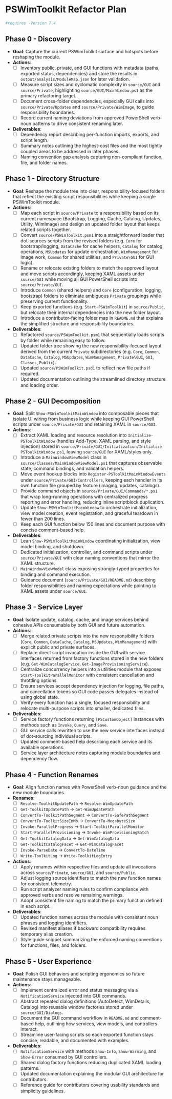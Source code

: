 # PSWimToolkit Refactor Plan

```powershell
#requires -Version 7.4
```

## Phase 0 - Discovery
- **Goal**: Capture the current PSWimToolkit surface and hotspots before reshaping the module.
- **Actions**:
  - [ ] Inventory public, private, and GUI functions with metadata (paths, exported status, dependencies) and store the results in `output/analysis/ModuleMap.json` for later validation.
  - [ ] Measure script sizes and cyclomatic complexity in `source/GUI` and `source/Private`, highlighting `source/GUI/MainWindow.ps1` as the primary refactoring target.
  - [ ] Document cross-folder dependencies, especially GUI calls into `source/Private/Updates` and `source/Private/WimImage`, to guide responsibility boundaries.
  - [ ] Record current naming deviations from approved PowerShell verb-noun patterns to drive consistent renaming later.
- **Deliverables**:
  - [ ] Dependency report describing per-function imports, exports, and script length.
  - [ ] Summary notes outlining the highest-cost files and the most tightly coupled areas to be addressed in later phases.
  - [ ] Naming convention gap analysis capturing non-compliant function, file, and folder names.

## Phase 1 - Directory Structure
- **Goal**: Reshape the module tree into clear, responsibility-focused folders that reflect the existing script responsibilities while keeping a single PSWimToolkit module.
- **Actions**:
  - [ ] Map each script in `source/Private` to a responsibility based on its current namespace (Bootstrap, Logging, Cache, Catalog, Updates, Utility, WimImage) and design an updated folder layout that keeps related scripts together.
  - [ ] Convert `source/PSWimToolkit.psm1` into a straightforward loader that dot-sources scripts from the revised folders (e.g. `Core` for bootstrap/logging, `DataCache` for cache helpers, `Catalog` for catalog operations, `MSUpdates` for update orchestration, `WimManagement` for image work, `Common` for shared utilities, and `Private\GUI` for GUI logic).
  - [ ] Rename or relocate existing folders to match the approved layout and move scripts accordingly, keeping XAML assets under `source/GUI` while moving all GUI PowerShell scripts into `source/Private/GUI`.
  - [ ] Introduce `Common` (shared helpers) and `Core` (configuration, logging, bootstrap) folders to eliminate ambiguous `Private` groupings while preserving current functionality.
  - [ ] Keep exported functions (e.g. `Start-PSWimToolkit`) in `source/Public`, but relocate their internal dependencies into the new folder layout.
  - [ ] Introduce a contributor-facing folder map in `README.md` that explains the simplified structure and responsibility boundaries.
- **Deliverables**:
  - [ ] Refactored `source/PSWimToolkit.psm1` that sequentially loads scripts by folder while remaining easy to follow.
  - [ ] Updated folder tree showing the new responsibility-focused layout derived from the current `Private` subdirectories (e.g. `Core`, `Common`, `DataCache`, `Catalog`, `MSUpdates`, `WimManagement`, `Private\GUI`, `GUI`, `Classes`, `Public`).
  - [ ] Updated `source/PSWimToolkit.psd1` to reflect new file paths if required.
  - [ ] Updated documentation outlining the streamlined directory structure and loading order.

## Phase 2 - GUI Decomposition
- **Goal**: Split `Show-PSWimToolkitMainWindow` into composable pieces that isolate UI wiring from business logic while keeping GUI PowerShell scripts under `source/Private/GUI` and retaining XAML in `source/GUI`.
- **Actions**:
  - [ ] Extract XAML loading and resource resolution into `Initialize-PSToolkitWindow` (handles Add-Type, XAML parsing, and style injection) stored in `source/Private/GUI/Initialization/Initialize-PSToolkitWindow.ps1`, leaving `source/GUI` for XAML/styles only.
  - [ ] Introduce a `MainWindowViewModel` class in `source/Classes/MainWindowViewModel.ps1` that captures observable state, command bindings, and validation helpers.
  - [ ] Move event hookup blocks into `Register-PSToolkitMainWindowEvents` under `source/Private/GUI/Controllers`, keeping each handler in its own function file grouped by feature (imaging, updates, catalogs).
  - [ ] Provide command objects in `source/Private/GUI/Commands/*.ps1` that wrap long-running operations with centralized progress reporting and error handling, reducing inline scriptblock duplication.
  - [ ] Update `Show-PSWimToolkitMainWindow` to orchestrate initialization, view model creation, event registration, and graceful teardown in fewer than 200 lines.
  - [ ] Keep each GUI function below 150 lines and document purpose with concise comment-based help.
- **Deliverables**:
  - [ ] Lean `Show-PSWimToolkitMainWindow` coordinating initialization, view model binding, and shutdown.
  - [ ] Dedicated initialization, controller, and command scripts under `source/Private/GUI` with clear naming conventions that mirror the XAML structure.
  - [ ] `MainWindowViewModel` class exposing strongly-typed properties for binding and command execution.
  - [ ] Guidance document (`source/Private/GUI/README.md`) describing folder responsibilities and naming expectations while pointing to XAML assets under `source/GUI`.

## Phase 3 - Service Layer
- **Goal**: Isolate update, catalog, cache, and image services behind cohesive APIs consumable by both GUI and future automation.
- **Actions**:
  - [ ] Merge related private scripts into the new responsibility folders (`Core`, `Common`, `DataCache`, `Catalog`, `MSUpdates`, `WimManagement`) with explicit public and private surfaces.
  - [ ] Replace direct script invocation inside the GUI with service interfaces returned from factory functions stored in the new folders (e.g. `Get-WimCatalogService`, `Get-ImageProvisioningService`).
  - [ ] Centralize concurrency helpers into a utilities module that exposes `Start-ToolkitParallelMonitor` with consistent cancellation and throttling options.
  - [ ] Ensure services accept dependency injection for logging, file paths, and cancellation tokens so GUI code passes delegates instead of using global state.
  - [ ] Verify every function has a single, focused responsibility and relocate multi-purpose scripts into smaller, dedicated files.
- **Deliverables**:
  - [ ] Service factory functions returning `[PSCustomObject]` instances with methods such as `Invoke`, `Query`, and `Save`.
  - [ ] GUI service calls rewritten to use the new service interfaces instead of dot-sourcing individual scripts.
  - [ ] Updated comment-based help describing each service and its available operations.
  - [ ] Service layer architecture notes capturing module boundaries and dependency flow.

## Phase 4 - Function Renames
- **Goal**: Align function names with PowerShell verb-noun guidance and the new module boundaries.
- **Renames**:
  - [ ] `Resolve-ToolkitUpdatePath` -> `Resolve-WimUpdatePath`
  - [ ] `Get-ToolkitUpdatePath` -> `Get-WimUpdatePath`
  - [ ] `ConvertTo-ToolkitPathSegment` -> `ConvertTo-SafePathSegment`
  - [ ] `ConvertTo-ToolkitSizeInMb` -> `ConvertTo-MegabyteSize`
  - [ ] `Invoke-ParallelProgress` -> `Start-ToolkitParallelMonitor`
  - [ ] `Start-ParallelProvisioning` -> `Invoke-WimProvisioningBatch`
  - [ ] `Get-ToolkitCatalogData` -> `Get-WimCatalogData`
  - [ ] `Get-ToolkitCatalogFacet` -> `Get-WimCatalogFacet`
  - [ ] `Invoke-ParseDate` -> `ConvertTo-DateTime`
  - [ ] `Write-ToolkitLog` -> `Write-ToolkitLogEntry`
- **Actions**:
  - [ ] Apply renames within respective files and update all invocations across `source/Private`, `source/GUI`, and `source/Public`.
  - [ ] Adjust logging source identifiers to match the new function names for consistent telemetry.
  - [ ] Run script analyzer naming rules to confirm compliance with approved verbs and resolve remaining warnings.
  - [ ] Adopt consistent file naming to match the primary function defined in each script.
- **Deliverables**:
  - [ ] Updated function names across the module with consistent noun phrases and logging identifiers.
  - [ ] Revised manifest aliases if backward compatibility requires temporary alias creation.
  - [ ] Style guide snippet summarizing the enforced naming conventions for functions, files, and folders.

## Phase 5 - User Experience
- **Goal**: Polish GUI behaviors and scripting ergonomics so future maintenance stays manageable.
- **Actions**:
  - [ ] Implement centralized error and status messaging via a `NotificationService` injected into GUI commands.
  - [ ] Abstract repeated dialog definitions (AutoDetect, WimDetails, Catalog) into reusable window factories stored under `source/GUI/Dialogs`.
  - [ ] Document the GUI command workflow in `README.md` and comment-based help, outlining how services, view models, and controllers interact.
  - [ ] Streamline user-facing scripts so each exported function stays concise, readable, and documented with examples.
- **Deliverables**:
  - [ ] `NotificationService` with methods `Show-Info`, `Show-Warning`, and `Show-Error` consumed by GUI controllers.
  - [ ] Shared dialog factory functions reducing duplicated XAML loading patterns.
  - [ ] Updated documentation explaining the modular GUI architecture for contributors.
  - [ ] Reference guide for contributors covering usability standards and simplicity guidelines.
